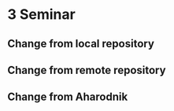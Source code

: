 # 3 Seminar

## Change from local repository

## Change from remote repository

## Change from Aharodnik
